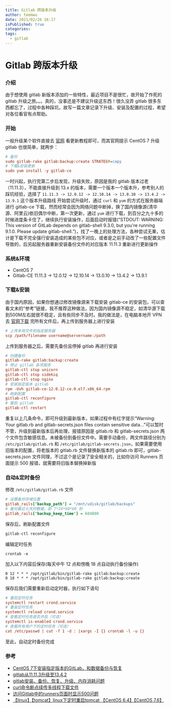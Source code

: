 ```yaml
---
title: Gitlab 跨版本升级
author: teemwu
date: 2021/02/26 16:17
isPublished: true
categories:
tags:
  - gitlab
---
```


# Gitlab 跨版本升级

### 介绍
由于想使用 gitlab 新版本添加的一些特性，最近项目不是很忙，故开始了作死的 gitlab 升级之旅。。。真的，没事还是不建议升级这东西！很久没弄 gitlab 很多东西都忘了，过程中各种踩坑，故写一篇文章记录下升级、安装及配置的过程，希望对各位看官有点帮助。

### 开始
一般升级某个软件直接去 [官网](https://about.gitlab.com/update) 看更新教程即可，而其官网提示 CentOS 7 升级 gitlab 也很简单，就两步：
```ini
# 备份
sudo gitlab-rake gitlab:backup:create STRATEGY=copy
# 下载&安装更新
sudo yum install -y gitlab-ce

```
一时兴起，执行完第二步后发现，升级失败，原因是我的 gitlab 版本过老（11.11.3），不能直接升级到 13.x 的版本，需要一个版本一个版本升，参考别人的踩坑经验，选择了
`11.11.3 -> 12.0.12 -> 12.10.14 -> 13.0.10 -> 13.4.2 -> 13.9.1` 这个版本升级路线
开始尝试升级时，通过 `curl` 和 `yum` 的方式在服务器端进行 gitlab-ce 下载，然而经常会因为网络问题中断掉，换了国内镜像源(清华源、阿里云)依旧偶尔中断，第一次更新，通过 `yum` 进行下载，到百分之九十多的时候进度条卡住了，继续执行安装操作，后面启动时报错(“STDOUT: WARNING: This version of GitLab depends on gitlab-shell 9.3.0, but you're running 9.1.0. Please update gitlab-shell.”)，找了一晚上的处理方法，各种尝试无果，估计是下载不完全强行安装造成的某些包不对应，或者是之前手动改了一些配置文件导致的，后另起服务器重新安装备份文件的对应版本 11.11.3 重新进行更新操作

### 系统&环境
- CentOS 7
- Gitlab-CE 11.11.3 -> 12.0.12 -> 12.10.14 -> 13.0.10 -> 13.4.2 -> 13.9.1

### 下载&安装
由于国内原因，如果你想通过修改镜像源来下载安装 gitlab-ce 的安装包，可以查看文末的“参考”链接，我不推荐这种做法，因为国内镜像源不稳定，如清华源下载到500M左右就很不稳定，且有些同步不及时。我的做法是，在电脑本地开 VPN 去 [官网下载](https://packages.gitlab.com/gitlab/gitlab-ce) 完所有文件后，再上传到服务器上进行安装
```ini
# 上传本地文件到指定服务器
scp /path/filename username@servername:/path

```
上传到服务器之后，需要先备份且停掉 gitlab 再进行安装
```ini
# 创建备份
gitlab-rake gitlab:backup:create
# 停止 gitlab 各项服务
gitlab-ctl stop unicorn
gitlab-ctl stop sidekiq
gitlab-ctl stop nginx
# 安装指定版本 gitlab
rpm -Uvh gitlab-ce-12.0.12-ce.0.el7.x86_64.rpm
# 刷新配置
gitlab-ctl reconfigure
# 重启 gitlab
gitlab-ctl restart

```
重复以上几条命令，即可升级到最新版本，如果过程中有红字提示“Warning: Your gitlab.rb and gitlab-secrets.json files contain sensitive data..."可以暂时不管，升级到最新版本后再处理，报错原因是 gitlab.rb 和 gitlab-secrets.json 两个文件包含敏感信息。未被备份到备份文件中。需要手动备份，两文件路径分别为 `/etc/gitlab/gitlab.rb` 和 `/etc/gitlab/gitlab-secrets.json`，如果需要使用旧版本的配置，将老版本的 gitlab.rb 文件替换新版本的 gitlab.rb 即可，gitlab-secrets.json 文件同理，不过这个是记录了安全相关的，比如你访问 Runners 页面提示 500 报错，就需要将旧版本替换掉新版

### 自动&定时备份
修改 `/etc/gitlab/gitlab.rb` 文件
```ini
# 设置备份存储位置
gitlab_rails['backup_path'] = "/mnt/udisk/gitlab/backups"
# 备份最近七天的数据，即 7*24*60*60 秒
gitlab_rails['backup_keep_time'] = 604800

```
保存后，刷新配置文件
```bat
gitlab-ctl reconfigure

```
编辑定时任务
```
crontab -e

```
加入以下内容后保存(每天中午 12 点和傍晚 18 点自动执行备份操作)
```
0 12 * * * /opt/gitlab/bin/gitlab-rake gitlab:backup:create
0 18 * * * /opt/gitlab/bin/gitlab-rake gitlab:backup:create

```
保存后我们需要重新启动定时器，执行如下语句
```ini
# 重启定时任务
systemctl restart crond.service
# 重装定时任务
systemctl reload crond.service
# 查看定时任务是否开启（可选）
systemctl is-enabled crond.service
# 查看所有用户下的定时任务（可选）
cat /etc/passwd | cut -f 1 -d : |xargs -I {} crontab -l -u {}

```
至此，自动定时备份完成
### 参考
- [CentOS 7下安装指定版本的GitLab，和数据备份与恢复](https://blog.csdn.net/djzhao627/article/details/88356067)
- [gitlab从11.11.3升级至13.4.2](https://blog.csdn.net/huoyan98/article/details/108917811)
- [gitlab安装、备份、恢复、升级、内存消耗问题](https://www.cnblogs.com/jxd283465/p/11525629.html)
- [curl命令断点续传多线程下载文件](https://www.codenong.com/cs106080856/)
- [访问Gitlab中的runners页面时显示500问题](https://blog.csdn.net/fishinhouse/article/details/105131917)
- [【linux】【tomcat】linux下定时重启tomcat 【CentOS 6.4】【CentOS 7.6】](https://www.cnblogs.com/sxdcgaq8080/p/10730633.html)
